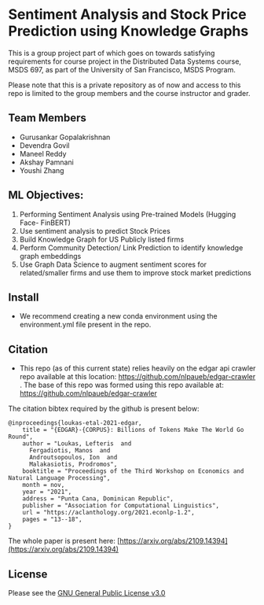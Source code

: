 # Sentiment Analysis and Stock Price Prediction using Knowledge Graphs
This is a group project part of which goes on towards satisfying requirements for course project in the Distributed Data Systems course, MSDS 697, as part of the University of San Francisco, MSDS Program. 

Please note that this is a private repository as of now and access to this repo is limited to the group members and the course instructor and grader. 

## Team Members
- Gurusankar Gopalakrishnan
- Devendra Govil
- Maneel Reddy
- Akshay Pamnani
- Youshi Zhang

## ML Objectives:

1. Performing Sentiment Analysis using Pre-trained Models (Hugging Face- FinBERT)
2. Use sentiment analysis to predict Stock Prices
3. Build Knowledge Graph for US Publicly listed firms
4. Perform Community Detection/ Link Prediction to identify knowledge graph embeddings
5. Use Graph Data Science to augment sentiment scores for related/smaller firms and use them to improve stock market predictions



## Install
- We recommend creating a new conda environment using the environment.yml file present in the repo.


## Citation
- This repo (as of this current state) relies heavily on the edgar api crawler repo available at this location: https://github.com/nlpaueb/edgar-crawler . The base of this repo was formed using this repo available at: https://github.com/nlpaueb/edgar-crawler


The citation bibtex required by the github is present below:

```
@inproceedings{loukas-etal-2021-edgar,
    title = "{EDGAR}-{CORPUS}: Billions of Tokens Make The World Go Round",
    author = "Loukas, Lefteris  and
      Fergadiotis, Manos  and
      Androutsopoulos, Ion  and
      Malakasiotis, Prodromos",
    booktitle = "Proceedings of the Third Workshop on Economics and Natural Language Processing",
    month = nov,
    year = "2021",
    address = "Punta Cana, Dominican Republic",
    publisher = "Association for Computational Linguistics",
    url = "https://aclanthology.org/2021.econlp-1.2",
    pages = "13--18",
}
```
The whole paper is present here: [https://arxiv.org/abs/2109.14394](https://arxiv.org/abs/2109.14394)


## License
Please see the [GNU General Public License v3.0](https://github.com/nlpaueb/edgar-crawler/blob/main/LICENSE)
